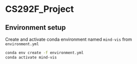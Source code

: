 # CS292F_Project

## Environment setup
Create and activate conda environment named ```mind-vis``` from ```environment.yml```
```sh
conda env create -f environment.yml
conda activate mind-vis
```
